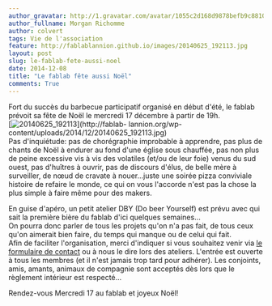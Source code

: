 ```yaml
---
author_gravatar: http://1.gravatar.com/avatar/1055c2d168d9878befb9c8810eda96dc?s=96&d=mm&r=g
author_fullname: Morgan Richomme
author: colvert
tags: Vie de l'association
feature: http://fablablannion.github.io/images/20140625_192113.jpg
layout: post
slug: le-fablab-fete-aussi-noel
date: 2014-12-08
title: "Le fablab fête aussi Noël"
comments: True
---
```

Fort du succès du barbecue participatif organisé en début d'été, le fablab
prévoit sa fête de Noël le mercredi 17 décembre à partir de 19h.  
[![20140625_192113](http://fablablannion.github.io/images/20140625_192113-1024x768.jpg)](http://fablab-
lannion.org/wp-content/uploads/2014/12/20140625_192113.jpg)  
Pas d'inquiétude: pas de chorégraphie improbable à apprendre, pas plus de
chants de Noël à endurer au fond d'une église sous chauffée, pas non plus de
peine excessive vis à vis des volatiles (et/ou de leur foie) venus du sud
ouest, pas d'huîtres à ouvrir, pas de discours d'élus, de belle mère à
surveiller, de nœud de cravate à nouer…juste une soirée pizza conviviale
histoire de refaire le monde, ce qui on vous l'accorde n'est pas la chose la
plus simple à faire même pour des makers.

En guise d'apéro, un petit atelier DBY (Do beer Yourself) est prévu avec qui
sait la première bière du fablab d'ici quelques semaines…  
On pourra donc parler de tous les projets qu'on n'a pas fait, de tous ceux
qu'on aimerait bien faire, du temps qui manque ou de celui qui fait.  
Afin de faciliter l'organisation, merci d'indiquer si vous souhaitez venir via
[le formulaire de contact](/contact/) ou à nous le dire lors des ateliers.
L'entrée est ouverte à tous les membres (et il n'est jamais trop tard pour
adhérer). Les conjoints, amis, amants, animaux de compagnie sont acceptés dès
lors que le règlement intérieur est respecté…

Rendez-vous Mercredi 17 au fablab et joyeux Noël!


